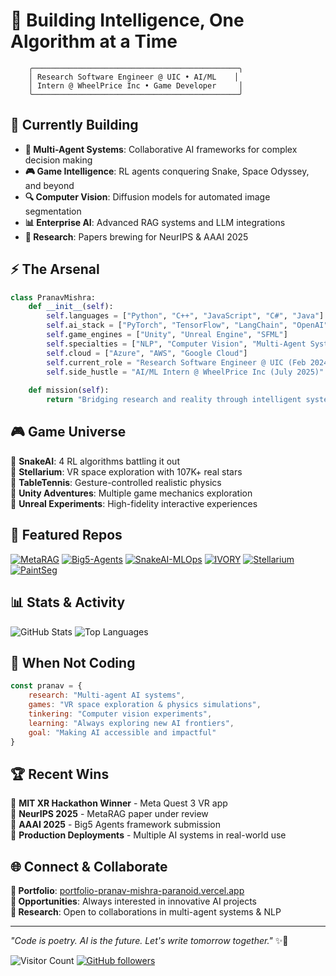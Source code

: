 # 🚀 Building Intelligence, One Algorithm at a Time

```ascii
    ╭──────────────────────────────────────────────╮
    │ Research Software Engineer @ UIC • AI/ML    │
    │ Intern @ WheelPrice Inc • Game Developer     │
    ╰──────────────────────────────────────────────╯
```

## 🧠 Currently Building
- **🤖 Multi-Agent Systems**: Collaborative AI frameworks for complex decision making
- **🎮 Game Intelligence**: RL agents conquering Snake, Space Odyssey, and beyond
- **🔍 Computer Vision**: Diffusion models for automated image segmentation
- **📊 Enterprise AI**: Advanced RAG systems and LLM integrations
- **🎯 Research**: Papers brewing for NeurIPS & AAAI 2025

## ⚡ The Arsenal
```python
class PranavMishra:
    def __init__(self):
        self.languages = ["Python", "C++", "JavaScript", "C#", "Java"]
        self.ai_stack = ["PyTorch", "TensorFlow", "LangChain", "OpenAI", "Hugging Face"]
        self.game_engines = ["Unity", "Unreal Engine", "SFML"]
        self.specialties = ["NLP", "Computer Vision", "Multi-Agent Systems", "RL"]
        self.cloud = ["Azure", "AWS", "Google Cloud"]
        self.current_role = "Research Software Engineer @ UIC (Feb 2024)"
        self.side_hustle = "AI/ML Intern @ WheelPrice Inc (July 2025)"
    
    def mission(self):
        return "Bridging research and reality through intelligent systems 🤖⚡"
```

## 🎮 Game Universe
🐍 **SnakeAI**: 4 RL algorithms battling it out  
🌌 **Stellarium**: VR space exploration with 107K+ real stars  
🏓 **TableTennis**: Gesture-controlled realistic physics  
🎯 **Unity Adventures**: Multiple game mechanics exploration  
🚀 **Unreal Experiments**: High-fidelity interactive experiences  

## 🌟 Featured Repos
[![MetaRAG](https://github-readme-stats.vercel.app/api/pin/?username=PranavMishra17&repo=MetaRAG&theme=dark)](https://github.com/PranavMishra17)
[![Big5-Agents](https://github-readme-stats.vercel.app/api/pin/?username=PranavMishra17&repo=Big5-Agents&theme=dark)](https://github.com/PranavMishra17)
[![SnakeAI-MLOps](https://github-readme-stats.vercel.app/api/pin/?username=PranavMishra17&repo=SnakeAI-MLOps&theme=dark)](https://github.com/PranavMishra17)
[![IVORY](https://github-readme-stats.vercel.app/api/pin/?username=PranavMishra17&repo=IVORY&theme=dark)](https://github.com/PranavMishra17)
[![Stellarium](https://github-readme-stats.vercel.app/api/pin/?username=PranavMishra17&repo=Stellarium&theme=dark)](https://github.com/PranavMishra17)
[![PaintSeg](https://github-readme-stats.vercel.app/api/pin/?username=PranavMishra17&repo=PaintSeg&theme=dark)](https://github.com/PranavMishra17)

## 📊 Stats & Activity
![GitHub Stats](https://github-readme-stats.vercel.app/api?username=PranavMishra17&show_icons=true&theme=dark&hide_border=true)
![Top Languages](https://github-readme-stats.vercel.app/api/top-langs/?username=PranavMishra17&layout=compact&theme=dark&hide_border=true)

## 🎨 When Not Coding
```javascript
const pranav = {
    research: "Multi-agent AI systems",
    games: "VR space exploration & physics simulations", 
    tinkering: "Computer vision experiments",
    learning: "Always exploring new AI frontiers",
    goal: "Making AI accessible and impactful"
}
```

## 🏆 Recent Wins
🥇 **MIT XR Hackathon Winner** - Meta Quest 3 VR app  
📝 **NeurIPS 2025** - MetaRAG paper under review  
📝 **AAAI 2025** - Big5 Agents framework submission  
🚀 **Production Deployments** - Multiple AI systems in real-world use  

## 🌐 Connect & Collaborate
**🎯 Portfolio**: [portfolio-pranav-mishra-paranoid.vercel.app](https://portfolio-pranav-mishra-paranoid.vercel.app)  
**📧 Opportunities**: Always interested in innovative AI projects  
**🔬 Research**: Open to collaborations in multi-agent systems & NLP  

---
*"Code is poetry. AI is the future. Let's write tomorrow together."* ✨🚀

![Visitor Count](https://visitor-badge.laobi.icu/badge?page_id=PranavMishra17.PranavMishra17)
[![GitHub followers](https://img.shields.io/github/followers/PranavMishra17?style=social)](https://github.com/PranavMishra17)
